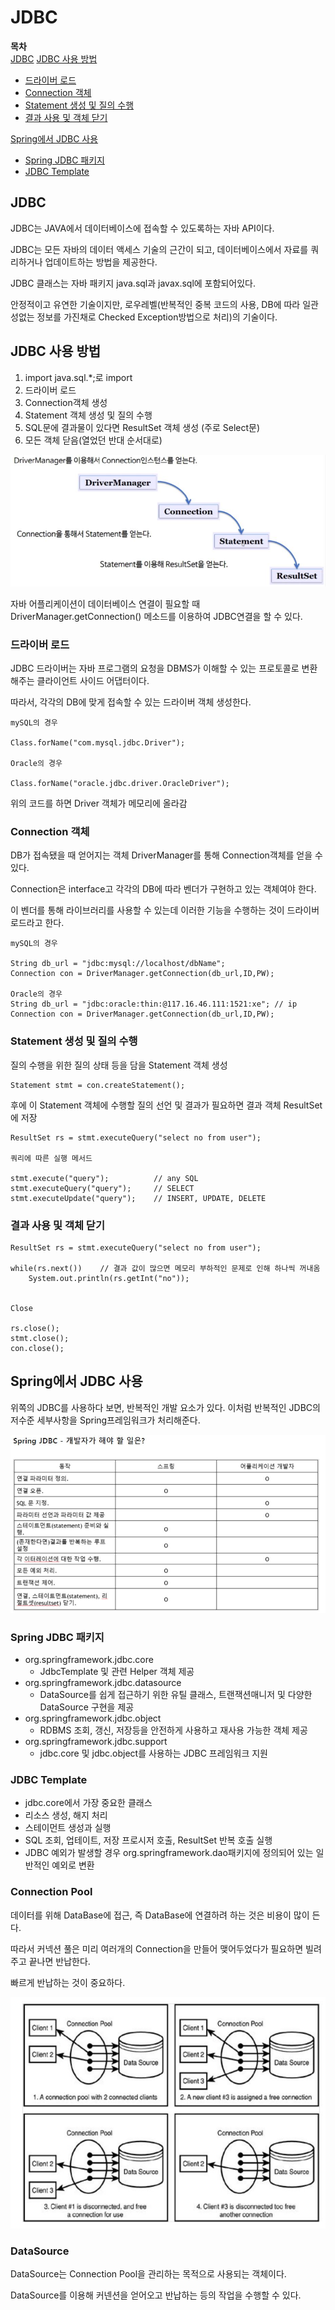 # JDBC

**목차**   
[JDBC](#jdbc)
[JDBC 사용 방법](#jdbc-사용-방법)  
- [드라이버 로드](#드라이버-로드)  
- [Connection 객체](#connection-%ea%b0%9d%ec%b2%b4)  
- [Statement 생성 및 질의 수행](#statement-생성-및-질의-수행)
- [결과 사용 및 객체 닫기](#결과-사용-및-객체-닫기)  

[Spring에서 JDBC 사용](#spring에서-jdbc-사용)
- [Spring JDBC 패키지](#spring-jdbc-패키지)
- [JDBC Template](#jdbc-template)

## **JDBC**

JDBC는 JAVA에서 데이터베이스에 접속할 수 있도록하는 자바 API이다.

JDBC는 모든 자바의 데이터 액세스 기술의 근간이 되고, 데이터베이스에서 자료를 쿼리하거나 업데이트하는 방법을 제공한다.

JDBC 클래스는 자바 패키지 java.sql과 javax.sql에 포함되어있다.

안정적이고 유연한 기술이지만, 로우레벨(반복적인 중복 코드의 사용, DB에 따라 일관성없는 정보를 가진채로 Checked Exception방법으로 처리)의 기술이다.

## **JDBC 사용 방법**

1. import java.sql.*;로 import 
2. 드라이버 로드
3. Connection객체 생성
4. Statement 객체 생성 및 질의 수행
5. SQL문에 결과물이 있다면 ResultSet 객체 생성 (주로 Select문)
6. 모든 객체 닫음(열었던 반대 순서대로)

![JDBC 클래스 생성 관계](./picture/JDBC관계.JPG)

자바 어플리케이션이 데이터베이스 연결이 필요할 때 DriverManager.getConnection() 메소드를 이용하여 JDBC연결을 할 수 있다.

### **드라이버 로드**

JDBC 드라이버는 자바 프로그램의 요청을 DBMS가 이해할 수 있는 프로토콜로 변환해주는 클라이언트 사이드 어댑터이다.

따라서, 각각의 DB에 맞게 접속할 수 있는 드라이버 객체 생성한다.

```
mySQL의 경우

Class.forName("com.mysql.jdbc.Driver");

Oracle의 경우

Class.forName("oracle.jdbc.driver.OracleDriver");
```

위의 코드를 하면 Driver 객체가 메모리에 올라감

### **Connection 객체**

DB가 접속됐을 때 얻어지는 객체
DriverManager를 통해 Connection객체를 얻을 수 있다.

Connection은 interface고 각각의 DB에 따라 벤더가 구현하고 있는 객체여야 한다.  

이 벤더를 통해 라이브러리를 사용할 수 있는데 이러한 기능을 수행하는 것이 드라이버 로드라고 한다.

```
mySQL의 경우

String db_url = "jdbc:mysql://localhost/dbName";
Connection con = DriverManager.getConnection(db_url,ID,PW);

Oracle의 경우
String db_url = "jdbc:oracle:thin:@117.16.46.111:1521:xe"; // ip
Connection con = DriverManager.getConnection(db_url,ID,PW);
```

### **Statement 생성 및 질의 수행**

질의 수행을 위한 질의 상태 등을 담을 Statement 객체 생성

```
Statement stmt = con.createStatement();
```

후에 이 Statement 객체에 수행할 질의 선언 및 결과가 필요하면 결과 객체 ResultSet에 저장

```
ResultSet rs = stmt.executeQuery("select no from user");

쿼리에 따른 실행 메서드

stmt.execute("query");          // any SQL
stmt.executeQuery("query");     // SELECT
stmt.executeUpdate("query");    // INSERT, UPDATE, DELETE
```

### **결과 사용 및 객체 닫기**

```
ResultSet rs = stmt.executeQuery("select no from user");

while(rs.next())    // 결과 값이 많으면 메모리 부하적인 문제로 인해 하나씩 꺼내옴
    System.out.println(rs.getInt("no"));


Close

rs.close();
stmt.close();
con.close();
```

## **Spring에서 JDBC 사용**

위쪽의 JDBC를 사용하다 보면, 반복적인 개발 요소가 있다.
이처럼 반복적인 JDBC의 저수준 세부사항을 Spring프레임워크가 처리해준다.

![Spring이 해주는 일](./picture/Spring_JDBC.JPG)

### **Spring JDBC 패키지**

- org.springframework.jdbc.core
  - JdbcTemplate 및 관련 Helper 객체 제공
- org.springframework.jdbc.datasource
  - DataSource를 쉽게 접근하기 위한 유틸 클래스, 트랜잭션매니저 및 다양한 DataSource 구현을 제공
- org.springframework.jdbc.object
  - RDBMS 조회, 갱신, 저장등을 안전하게 사용하고 재사용 가능한 객체 제공
- org.springframework.jdbc.support
  - jdbc.core 및 jdbc.object를 사용하는 JDBC 프레임워크 지원

### JDBC Template

- jdbc.core에서 가장 중요한 클래스
- 리소스 생성, 해지 처리
- 스테이먼트 생성과 실행
- SQL 조회, 업테이트, 저장 프로시저 호출, ResultSet 반복 호출 실행
- JDBC 예외가 발생할 경우 org.springframework.dao패키지에 정의되어 있는 일반적인 예외로 변환

### Connection Pool

데이터를 위해 DataBase에 접근, 즉 DataBase에 연결하려 하는 것은 비용이 많이 든다.

따라서 커넥션 풀은 미리 여러개의 Connection을 만들어 맺어두었다가 필요하면 빌려주고 끝나면 반납한다.

빠르게 반납하는 것이 중요하다.

![Connection Pool](./picture/ConnectionPool.JPG)

### DataSource

DataSource는 Connection Pool을 관리하는 목적으로 사용되는 객체이다.

DataSource를 이용해 커넨션을 얻어오고 반납하는 등의 작업을 수행할 수 있다.